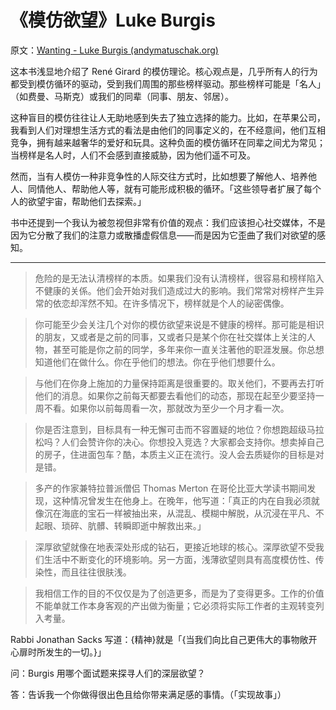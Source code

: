 # 《模仿欲望》Luke Burgis

原文：[Wanting - Luke Burgis (andymatuschak.org)](https://notes.andymatuschak.org/zTn2yX8ErYsUwHhkwxg6V56)

这本书浅显地介绍了 René Girard 的模仿理论。核心观点是，几乎所有人的行为都受到模仿循环的驱动，受到我们周围的那些榜样驱动。那些榜样可能是「名人」（如费曼、马斯克）或我们的同辈（同事、朋友、邻居）。

这种盲目的模仿往往让人无助地感到失去了独立选择的能力。比如，在苹果公司，我看到人们对理想生活方式的看法是由他们的同事定义的，在不经意间，他们互相竞争，拥有越来越奢华的爱好和玩具。这种负面的模仿循环在同辈之间尤为常见；当榜样是名人时，人们不会感到直接威胁，因为他们遥不可及。

然而，当有人模仿一种非竞争性的人际交往方式时，比如想要了解他人、培养他人、同情他人、帮助他人等，就有可能形成积极的循环。「这些领导者扩展了每个人的欲望宇宙，帮助他们去探索。」

书中还提到一个我认为被忽视但非常有价值的观点：我们应该担心社交媒体，不是因为它分散了我们的注意力或散播虚假信息——而是因为它歪曲了我们对欲望的感知。

------

> 危险的是无法认清榜样的本质。如果我们没有认清榜样，很容易和榜样陷入不健康的关係。他们会开始对我们造成过大的影响。我们常常对榜样产生异常的依恋却浑然不知。在许多情况下，榜样就是个人的祕密偶像。

> 你可能至少会关注几个对你的模仿欲望来说是不健康的榜样。那可能是相识的朋友，又或者是之前的同事，又或者只是某个你在社交媒体上关注的人物，甚至可能是你之前的同学，多年来你一直关注著他的职涯发展。你总想知道他们在做什么。你在乎他们的想法。你在乎他们想要什么。

>

> 与他们在你身上施加的力量保持距离是很重要的。取关他们，不要再去打听他们的消息。如果你之前每天都要去看他们的动态，那现在起至少要坚持一周不看。如果你以前每周看一次，那就改为至少一个月才看一次。

> 你是否注意到，目标具有一种无懈可击而不容置疑的地位？你想跑超级马拉松吗？人们会赞许你的决心。你想投入竞选？大家都会支持你。想卖掉自己的房子，住进面包车？酷，本质主义正在流行。没人会去质疑你的目标是对是错。

> 多产的作家兼特拉普派僧侣 Thomas Merton 在哥伦比亚大学读书期间发现，这种情况曾发生在他身上。在晚年，他写道：「真正的内在自我必须就像沉在海底的宝石一样被抽出来，从混乱、模糊中解脱，从沉浸在平凡、不起眼、琐碎、肮髒、转瞬即逝中解救出来。」

> 深厚欲望就像在地表深处形成的钻石，更接近地球的核心。深厚欲望不受我们生活中不断变化的环境影响。另一方面，浅薄欲望则具有高度模仿性、传染性，而且往往很肤浅。

> 我相信工作的目的不仅仅是为了创造更多，而是为了变得更多。工作的价值不能单就工作本身客观的产出做为衡量；它必须将实际工作者的主观转变列入考量。

Rabbi Jonathan Sacks 写道：{精神}就是「{当我们向比自己更伟大的事物敞开心扉时所发生的一切。}」

问：Burgis 用哪个面试题来探寻人们的深层欲望？

答：告诉我一个你做得很出色且给你带来满足感的事情。（「实现故事」）